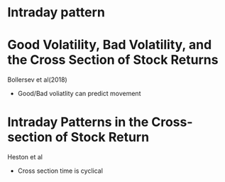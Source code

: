 
# Intraday pattern


# Good Volatility, Bad Volatility, and the Cross Section of Stock Returns
Bollersev et al(2018)
- Good/Bad voliatlity can predict movement

# Intraday Patterns in the Cross-section of Stock Return
Heston et al
- Cross section time is cyclical

